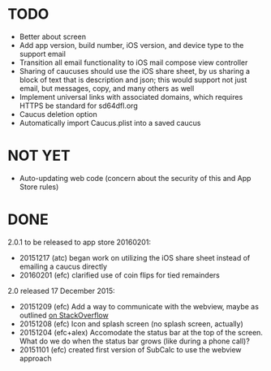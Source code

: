 # TODO #

* Better about screen
* Add app version, build number, iOS version, and device type to the support email
* Transition all email functionality to iOS mail compose view controller
* Sharing of caucuses should use the iOS share sheet, by us sharing a block of text that is description and json; this would support not just email, but messages, copy, and many others as well
* Implement universal links with associated domains, which requires HTTPS be standard for sd64dfl.org
* Caucus deletion option
* Automatically import Caucus.plist into a saved caucus

# NOT YET #

* Auto-updating web code (concern about the security of this and App Store rules)

# DONE #

2.0.1 to be released to app store 20160201:
* 20151217 (atc) began work on utilizing the iOS share sheet instead of emailing a caucus directly
* 20160201 (efc) clarified use of coin flips for tied remainders

2.0 released 17 December 2015:
* 20151209 (efc) Add a way to communicate with the webview, maybe as outlined [on StackOverflow](http://stackoverflow.com/questions/15983797/can-a-uiwebview-interact-communicate-with-the-app)
* 20151208 (efc) Icon and splash screen (no splash screen, actually)
* 20151204 (efc+alex) Accomodate the status bar at the top of the screen. What do we do when the status bar grows (like during a phone call)?
* 20151101 (efc) created first version of SubCalc to use the webview approach
